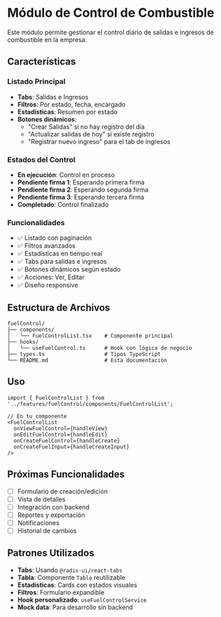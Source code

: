 # Módulo de Control de Combustible

Este módulo permite gestionar el control diario de salidas e ingresos de combustible en la empresa.

## Características

### Listado Principal
- **Tabs**: Salidas e Ingresos
- **Filtros**: Por estado, fecha, encargado
- **Estadísticas**: Resumen por estado
- **Botones dinámicos**: 
  - "Crear Salidas" si no hay registro del día
  - "Actualizar salidas de hoy" si existe registro
  - "Registrar nuevo ingreso" para el tab de ingresos

### Estados del Control
- **En ejecución**: Control en proceso
- **Pendiente firma 1**: Esperando primera firma
- **Pendiente firma 2**: Esperando segunda firma  
- **Pendiente firma 3**: Esperando tercera firma
- **Completado**: Control finalizado

### Funcionalidades
- ✅ Listado con paginación
- ✅ Filtros avanzados
- ✅ Estadísticas en tiempo real
- ✅ Tabs para salidas e ingresos
- ✅ Botones dinámicos según estado
- ✅ Acciones: Ver, Editar
- ✅ Diseño responsive

## Estructura de Archivos

```
fuelControl/
├── components/
│   └── FuelControlList.tsx    # Componente principal
├── hooks/
│   └── useFuelControl.ts      # Hook con lógica de negocio
├── types.ts                   # Tipos TypeScript
└── README.md                  # Esta documentación
```

## Uso

```tsx
import { FuelControlList } from '../features/fuelControl/components/FuelControlList';

// En tu componente
<FuelControlList
  onViewFuelControl={handleView}
  onEditFuelControl={handleEdit}
  onCreateFuelControl={handleCreate}
  onCreateFuelInput={handleCreateInput}
/>
```

## Próximas Funcionalidades

- [ ] Formulario de creación/edición
- [ ] Vista de detalles
- [ ] Integración con backend
- [ ] Reportes y exportación
- [ ] Notificaciones
- [ ] Historial de cambios

## Patrones Utilizados

- **Tabs**: Usando `@radix-ui/react-tabs`
- **Tabla**: Componente `Table` reutilizable
- **Estadísticas**: Cards con estados visuales
- **Filtros**: Formulario expandible
- **Hook personalizado**: `useFuelControlService`
- **Mock data**: Para desarrollo sin backend 
